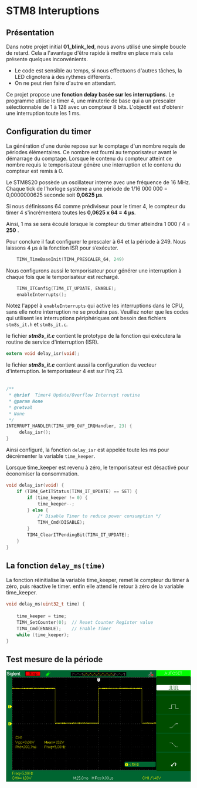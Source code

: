 ﻿# STM8 Interuptions

## Présentation 
Dans notre projet initial **01_blink_led**, nous avons utilisé une simple boucle de retard. Cela a l'avantage d'être rapide à mettre en place mais cela présente quelques inconvénients.

-   Le code est sensible au temps, si nous effectuons d'autres tâches, la LED clignotera à des rythmes différents.
-   On ne peut rien faire d'autre en attendant.

Ce projet propose une **fonction delay basée sur les interruptions**. 
Le programme utilise le timer 4, une minuterie de base qui a un prescaler sélectionnable de 1 à 128 avec un compteur 8 bits. L'objectif est d'obtenir une interruption toute les 1 ms. 

## Configuration du timer

La génération d'une durée repose sur le comptage d'un nombre requis de périodes élémentaires. Ce nombre est fourni au temporisateur avant le démarrage du comptage. Lorsque le contenu du compteur atteint ce nombre requis le temporisateur génère une interruption et le contenu du compteur est remis à 0.

Le STM8S20 possède un oscillateur interne avec une fréquence de 16 MHz. Chaque tick de l'horloge système a une période de 1/16 000 000 = 0,0000000625 seconde soit **0,0625 µs**.

Si nous définissons 64 comme prédiviseur pour le timer 4, le compteur du timer 4 s'incrémentera toutes les **0,0625  x 64 = 4 µs**.

Ainsi, 1 ms se sera écoulé lorsque le compteur du timer atteindra 1 000 / 4 = **250** .

Pour conclure il faut configurer le prescaler à 64  et  la période à 249. Nous laissons 4 µs à la fonction ISR pour s’exécuter. 
```c
    TIM4_TimeBaseInit(TIM4_PRESCALER_64, 249) 
```
Nous configurons aussi le temporisateur pour générer une interruption à chaque fois que le temporisateur est rechargé.
```c
    TIM4_ITConfig(TIM4_IT_UPDATE, ENABLE);
    enableInterrupts();
```
Notez l'appel à `enableInterrupts` qui active les interruptions dans le CPU, sans elle notre interruption ne se produira pas.
Veuillez noter que les codes qui utilisent les interruptions périphériques ont besoin des fichiers `stm8s_it.h` et  `stm8s_it.c`. 

le fichier  **_stm8s_it.c_** contient le prototype de la fonction qui exécutera la routine de service d'interruption (ISR).

```c
extern void delay_isr(void);
```
le fichier  **_stm8s_it.c_** contient aussi  la configuration  du vecteur d'interruption. le temporisateur 4 est sur l'irq 23.
```c

/**
 * @brief  Timer4 Update/Overflow Interrupt routine
 * @param None
 * @retval
 * None
 */
INTERRUPT_HANDLER(TIM4_UPD_OVF_IRQHandler, 23) {
     delay_isr();
}
```
Ainsi configuré, la fonction `delay_isr` est appelée toute les ms pour décrémenter la variable `time_keeper`.

Lorsque time_keeper est revenu à zéro, le temporisateur  est désactivé pour économiser la consommation.
```c
void delay_isr(void) {
    if (TIM4_GetITStatus(TIM4_IT_UPDATE) == SET) {
        if (time_keeper != 0) {
            time_keeper--;
        } else {
            /* Disable Timer to reduce power consumption */
            TIM4_Cmd(DISABLE);
        }
        TIM4_ClearITPendingBit(TIM4_IT_UPDATE);
    }
}
```
## La fonction `delay_ms(time)`

La fonction réinitialise la variable time_keeper, remet le compteur du timer à zéro, puis réactive le timer.
enfin elle attend le retour à zéro de la variable time_keeper.

```c
void delay_ms(uint32_t time) {
    
    time_keeper = time;
    TIM4_SetCounter(0);  // Reset Counter Register value
    TIM4_Cmd(ENABLE);    // Enable Timer
    while (time_keeper);
}
```
## Test mesure de la période

![Les timer](/03_timer_interruption/SDS00002.png)
